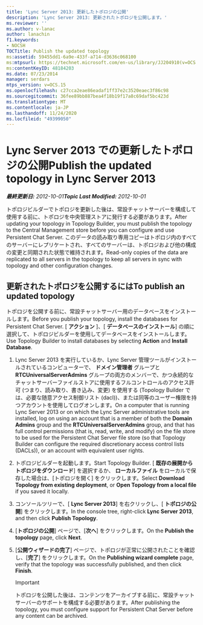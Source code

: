 ```yaml
---
title: 'Lync Server 2013: 更新したトポロジの公開'
description: 'Lync Server 2013: 更新されたトポロジを公開します。'
ms.reviewer: ''
ms.author: v-lanac
author: lanachin
f1.keywords:
- NOCSH
TOCTitle: Publish the updated topology
ms:assetid: 59455dd1-6a9e-433f-a714-d3636c068100
ms:mtpsurl: https://technet.microsoft.com/en-us/library/JJ204910(v=OCS.15)
ms:contentKeyID: 48184203
ms.date: 07/23/2014
manager: serdars
mtps_version: v=OCS.15
ms.openlocfilehash: c27cca2eae86eadaf1ff37e2c3520eaec3f86c98
ms.sourcegitcommit: 36fee89bb887bea4f18b19f17a8c69daf5bc423d
ms.translationtype: MT
ms.contentlocale: ja-JP
ms.lasthandoff: 11/24/2020
ms.locfileid: "49399050"
---
```

# <a name="publish-the-updated-topology-in-lync-server-2013"></a><span data-ttu-id="dea18-103">Lync Server 2013 での更新したトポロジの公開</span><span class="sxs-lookup"><span data-stu-id="dea18-103">Publish the updated topology in Lync Server 2013</span></span>

<div data-xmlns="http://www.w3.org/1999/xhtml">

<div class="topic" data-xmlns="http://www.w3.org/1999/xhtml" data-msxsl="urn:schemas-microsoft-com:xslt" data-cs="https://msdn.microsoft.com/">

<div data-asp="https://msdn2.microsoft.com/asp">



</div>

<div id="mainSection">

<div id="mainBody"><span data-ttu-id="dea18-104">

<span> </span></span><span class="sxs-lookup"><span data-stu-id="dea18-104">

<span> </span></span></span>

<span data-ttu-id="dea18-105">_**最終更新日:** 2012-10-01_</span><span class="sxs-lookup"><span data-stu-id="dea18-105">_**Topic Last Modified:** 2012-10-01_</span></span>

<span data-ttu-id="dea18-106">トポロジビルダーでトポロジを更新した後は、常設チャットサーバーを構成して使用する前に、トポロジを中央管理ストアに発行する必要があります。</span><span class="sxs-lookup"><span data-stu-id="dea18-106">After updating your topology in Topology Builder, you must publish the topology to the Central Management store before you can configure and use Persistent Chat Server.</span></span> <span data-ttu-id="dea18-107">このデータの読み取り専用コピーはトポロジ内のすべてのサーバーにレプリケートされ、すべてのサーバーは、トポロジおよび他の構成の変更と同期された状態で維持されます。</span><span class="sxs-lookup"><span data-stu-id="dea18-107">Read-only copies of the data are replicated to all servers in the topology to keep all servers in sync with topology and other configuration changes.</span></span>

<div>

## <a name="to-publish-an-updated-topology"></a><span data-ttu-id="dea18-108">更新されたトポロジを公開するには</span><span class="sxs-lookup"><span data-stu-id="dea18-108">To publish an updated topology</span></span>

<span data-ttu-id="dea18-109">トポロジを公開する前に、常設チャットサーバー用のデータベースをインストールします。</span><span class="sxs-lookup"><span data-stu-id="dea18-109">Before you publish your topology, install the databases for Persistent Chat Server.</span></span> <span data-ttu-id="dea18-110">[ **アクション** ]、[ **データベースのインストール**] の順に選択して、トポロジビルダーを使用してデータベースをインストールします。</span><span class="sxs-lookup"><span data-stu-id="dea18-110">Use Topology Builder to install databases by selecting **Action** and **Install Database**.</span></span>

1.  <span data-ttu-id="dea18-111">Lync Server 2013 を実行しているか、Lync Server 管理ツールがインストールされているコンピューターで、 **ドメイン管理者** グループと **RTCUniversalServerAdmins** グループの両方のメンバーで、かつ永続的なチャットサーバーファイルストアに使用するフルコントロールのアクセス許可 (つまり、読み取り、書き込み、変更) を使用する (Topology Builder では、必要な随意アクセス制御リスト (dacl))、または同等のユーザー権限を持つアカウントを使用してログオンします。</span><span class="sxs-lookup"><span data-stu-id="dea18-111">On a computer that is running Lync Server 2013 or on which the Lync Server administrative tools are installed, log on using an account that is a member of both the **Domain Admins** group and the **RTCUniversalServerAdmins** group, and that has full control permissions (that is, read, write, and modify) on the file store to be used for the Persistent Chat Server file store (so that Topology Builder can configure the required discretionary access control lists (DACLs)), or an account with equivalent user rights.</span></span>

2.  <span data-ttu-id="dea18-112">トポロジビルダーを起動します。</span><span class="sxs-lookup"><span data-stu-id="dea18-112">Start Topology Builder.</span></span> <span data-ttu-id="dea18-113">[ **既存の展開からトポロジをダウンロード**] を選択するか、 **ローカルファイル** をローカルで保存した場合は、[トポロジを開く] をクリックします。</span><span class="sxs-lookup"><span data-stu-id="dea18-113">Select **Download Topology from existing deployment**, or **Open Topology from a local file** if you saved it locally.</span></span>

3.  <span data-ttu-id="dea18-114">コンソールツリーで、[ **Lync Server 2013**] を右クリックし、[ **トポロジの公開**] をクリックします。</span><span class="sxs-lookup"><span data-stu-id="dea18-114">In the console tree, right-click **Lync Server 2013**, and then click **Publish Topology**.</span></span>

4.  <span data-ttu-id="dea18-115">[**トポロジの公開**] ページで、[**次へ**] をクリックします。</span><span class="sxs-lookup"><span data-stu-id="dea18-115">On the **Publish the topology** page, click **Next**.</span></span>

5.  <span data-ttu-id="dea18-116">[**公開ウィザードの完了**] ページで、トポロジが正常に公開されたことを確認し、[**完了**] をクリックします。</span><span class="sxs-lookup"><span data-stu-id="dea18-116">On the **Publishing wizard complete** page, verify that the topology was successfully published, and then click **Finish**.</span></span>
    
    <div>
    

    > [!IMPORTANT]  
    > <span data-ttu-id="dea18-117">トポロジを公開した後は、コンテンツをアーカイブする前に、常設チャットサーバーのサポートを構成する必要があります。</span><span class="sxs-lookup"><span data-stu-id="dea18-117">After publishing the topology, you must configure support for Persistent Chat Server before any content can be archived.</span></span>

    
    <span data-ttu-id="dea18-118"></div>

</div>

</div>

<span> </span>

</div>

</div>

</span><span class="sxs-lookup"><span data-stu-id="dea18-118"></div>

</div>

</div>

<span> </span>

</div>

</div>

</span></span></div>

